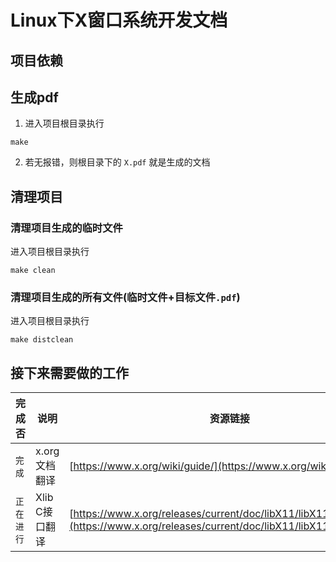 # Linux下X窗口系统开发文档

## 项目依赖

## 生成pdf

1. 进入项目根目录执行
```shell
make
```
2. 若无报错，则根目录下的 `X.pdf` 就是生成的文档

## 清理项目

### 清理项目生成的临时文件
进入项目根目录执行

```shell
make clean
```
### 清理项目生成的所有文件(临时文件+目标文件`.pdf`)

进入项目根目录执行
```shell
make distclean
```

## 接下来需要做的工作

|完成否|说明|资源链接|
|----|----|----|
|`完成`|x.org文档翻译|[https://www.x.org/wiki/guide/](https://www.x.org/wiki/guide/)|
|`正在进行`|Xlib C接口翻译|[https://www.x.org/releases/current/doc/libX11/libX11/libX11.html](https://www.x.org/releases/current/doc/libX11/libX11/libX11.html)|

